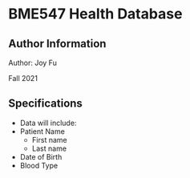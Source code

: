 # BME547 Health Database

## Author Information 

Author: Joy Fu

Fall 2021

## Specifications
* Data will include:
* Patient Name
	+ First name
	+ Last name
* Date of Birth
* Blood Type
